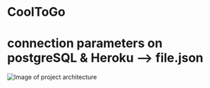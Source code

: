 # CoolToGo
# connection parameters on postgreSQL & Heroku --> file.json

![Image of project architecture](https://gitlab.com/ZDubeau/CoolToGo/-/blob/master/static/image/architecture_project.jpg)
